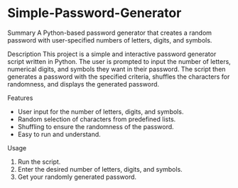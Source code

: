 # Simple-Password-Generator
Summary
A Python-based password generator that creates a random password with user-specified numbers of letters, digits, and symbols.

Description
This project is a simple and interactive password generator script written in Python. The user is prompted to input the number of letters, numerical digits, and symbols they want in their password. The script then generates a password with the specified criteria, shuffles the characters for randomness, and displays the generated password.

Features
- User input for the number of letters, digits, and symbols.
- Random selection of characters from predefined lists.
- Shuffling to ensure the randomness of the password.
- Easy to run and understand.

Usage
1. Run the script.
2. Enter the desired number of letters, digits, and symbols.
3. Get your randomly generated password.
